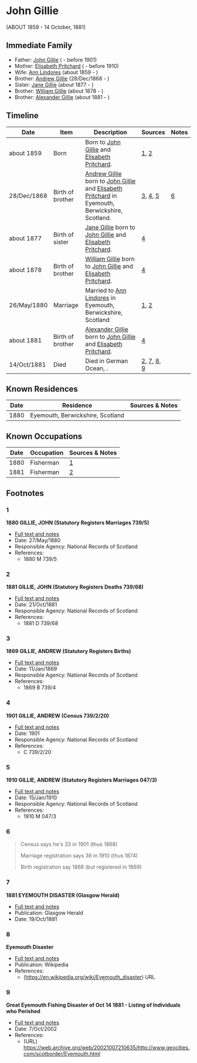 ﻿---
layout: person
subject_key: i49104732
permalink: /people/i49104732
---

# John Gillie
(ABOUT 1859 - 14 October, 1881)

## Immediate Family

* Father: [John Gillie](./@95851656@-john-gillie-b-d1901.md) ( - before 1901)
* Mother: [Elisabeth Pritchard](./@8049072@-elisabeth-pritchard-b-d1910.md) ( - before 1910)
* Wife: [Ann Lindores](./@44575087@-ann-lindores-b1859-d.md) (about 1859 - )
* Brother: [Andrew Gillie](./@60068056@-andrew-gillie-b1868-12-28-d.md) (28/Dec/1868 - )
* Sister: [Jane Gillie](./@33381968@-jane-gillie-b1877-d.md) (about 1877 - )
* Brother: [William Gillie](./@42722433@-william-gillie-b1878-d.md) (about 1878 - )
* Brother: [Alexander Gillie](./@44750545@-alexander-gillie-b1881-d.md) (about 1881 - )

## Timeline

Date | Item | Description | Sources | Notes
---|---|---|---|---
about 1859 | Born | Born to [John Gillie](./@95851656@-john-gillie-b-d1901.md) and [Elisabeth Pritchard](./@8049072@-elisabeth-pritchard-b-d1910.md). | [1](#1), [2](#2) | 
28/Dec/1868 | Birth of brother | [Andrew Gillie](./@60068056@-andrew-gillie-b1868-12-28-d.md) born to [John Gillie](./@95851656@-john-gillie-b-d1901.md) and [Elisabeth Pritchard](./@8049072@-elisabeth-pritchard-b-d1910.md) in Eyemouth, Berwickshire, Scotland. | [3](#3), [4](#4), [5](#5) | [6](#6)
about 1877 | Birth of sister | [Jane Gillie](./@33381968@-jane-gillie-b1877-d.md) born to [John Gillie](./@95851656@-john-gillie-b-d1901.md) and [Elisabeth Pritchard](./@8049072@-elisabeth-pritchard-b-d1910.md). | [4](#4) | 
about 1878 | Birth of brother | [William Gillie](./@42722433@-william-gillie-b1878-d.md) born to [John Gillie](./@95851656@-john-gillie-b-d1901.md) and [Elisabeth Pritchard](./@8049072@-elisabeth-pritchard-b-d1910.md). | [4](#4) | 
26/May/1880 | Marriage | Married to [Ann Lindores](./@44575087@-ann-lindores-b1859-d.md) in Eyemouth, Berwickshire, Scotland | [1](#1), [2](#2) | 
about 1881 | Birth of brother | [Alexander Gillie](./@44750545@-alexander-gillie-b1881-d.md) born to [John Gillie](./@95851656@-john-gillie-b-d1901.md) and [Elisabeth Pritchard](./@8049072@-elisabeth-pritchard-b-d1910.md). | [4](#4) | 
14/Oct/1881 | Died | Died in German Ocean, . | [2](#2), [7](#7), [8](#8), [9](#9) | 

## Known Residences

Date | Residence | Sources & Notes
---|---|---
1880 | Eyemouth, Berwickshire, Scotland | 

## Known Occupations

Date | Occupation | Sources & Notes
---|---|---
1880 | Fisherman | [1](#1)
1881 | Fisherman | [2](#2)

## Footnotes

### 1

**1880 GILLIE, JOHN (Statutory Registers Marriages 739/5)**

* [Full text and notes](../sources/@81071154@-1880-gillie,-john-statutory-registers-marriages-739-5-.md)
* Date: 27/May/1880
* Responsible Agency: National Records of Scotland
* References: 
  * 1880 M 739/5

### 2

**1881 GILLIE, JOHN (Statutory Registers Deaths 739/68)**

* [Full text and notes](../sources/@55946769@-1881-gillie,-john-statutory-registers-deaths-739-68-.md)
* Date: 21/Oct/1881
* Responsible Agency: National Records of Scotland
* References: 
  * 1881 D 739/68

### 3

**1869 GILLIE, ANDREW (Statutory Registers Births)**

* [Full text and notes](../sources/@97661476@-1869-gillie,-andrew-statutory-registers-births-.md)
* Date: 11/Jan/1869
* Responsible Agency: National Records of Scotland
* References: 
  * 1869 B 739/4

### 4

**1901 GILLIE, ANDREW (Census 739/2/20)**

* [Full text and notes](../sources/@70189927@-1901-gillie,-andrew-census-739-2-20-.md)
* Date: 1901
* Responsible Agency: National Records of Scotland
* References: 
  * C 739/2/20

### 5

**1910 GILLIE, ANDREW (Statutory Registers Marriages 047/3)**

* [Full text and notes](../sources/@9099898@-1910-gillie,-andrew-statutory-registers-marriages-047-3-.md)
* Date: 15/Jan/1910
* Responsible Agency: National Records of Scotland
* References: 
  * 1910 M 047/3

### 6

> Census says he's 33 in 1901 (thus 1868)
>
> Marriage registration says 36 in 1910 (thus 1874)
>
> Birth registration say 1868 (but registered in 1869)
>


### 7

**1881 EYEMOUTH DISASTER (Glasgow Herald)**

* [Full text and notes](../sources/@77118931@-1881-eyemouth-disaster-glasgow-herald-.md)
* Publication: Glasgow Herald
* Date: 19/Oct/1881

### 8

**Eyemouth Disaster**

* [Full text and notes](../sources/@25060303@-eyemouth-disaster.md)
* Publication: Wikipedia
* References: 
  * (https://en.wikipedia.org/wiki/Eyemouth_disaster) URL

### 9

**Great Eyemouth Fishing Disaster of Oct 14 1881 - Listing of Individuals who Perished**

* [Full text and notes](../sources/@42727022@-great-eyemouth-fishing-disaster-of-oct-14-1881-listing-of-individuals-who-perished.md)
* Date: 7/Oct/2002
* References: 
  * (URL) https://web.archive.org/web/20021007210635/http://www.geocities.com/scotborder/Eyemouth.html

